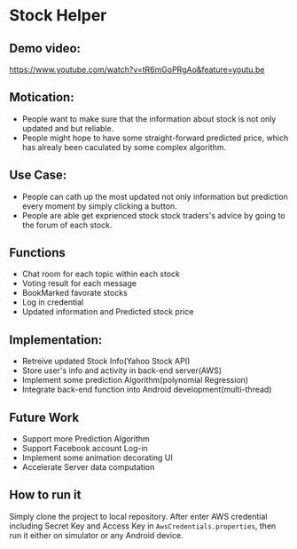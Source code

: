 Stock Helper
============

## Demo video:
https://www.youtube.com/watch?v=tR6mGoPRgAo&feature=youtu.be

## Motication:  
- People want to make sure that the information about stock is not only updated and but reliable.
- People might hope to have some straight-forward predicted price, which has alrealy been caculated by some complex algorithm.

## Use Case:
- People can cath up the most updated not only information but prediction every moment by simply clicking a button.
- People are able get exprienced stock stock traders's advice by going to the forum of each stock.

## Functions
- Chat room for each topic within each stock
- Voting result for each message
- BookMarked favorate stocks
- Log in credential
- Updated information and Predicted stock price

## Implementation:
- Retreive updated Stock Info(Yahoo Stock API)
- Store user's info and activity in back-end server(AWS)
- Implement some prediction Algorithm(polynomial Regression)
- Integrate back-end function into Android development(multi-thread)

## Future Work
- Support more Prediction Algorithm
- Support Facebook account Log-in
- Implement some animation decorating UI
- Accelerate Server data computation

## How to run it
Simply clone the project to local repository. After enter AWS credential including Secret Key and Access Key in ```AwsCredentials.properties```, then run it either on simulator or any Android device. 

